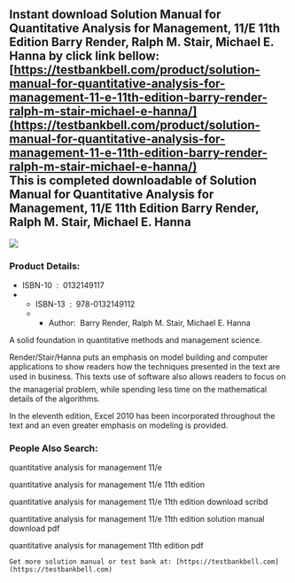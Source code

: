 Instant download **Solution Manual for Quantitative Analysis for Management, 11/E 11th Edition Barry Render, Ralph M. Stair, Michael E. Hanna** by click link bellow:  
[https://testbankbell.com/product/solution-manual-for-quantitative-analysis-for-management-11-e-11th-edition-barry-render-ralph-m-stair-michael-e-hanna/](https://testbankbell.com/product/solution-manual-for-quantitative-analysis-for-management-11-e-11th-edition-barry-render-ralph-m-stair-michael-e-hanna/)  
This is completed downloadable of Solution Manual for Quantitative Analysis for Management, 11/E 11th Edition Barry Render, Ralph M. Stair, Michael E. Hanna
------------------------------------------------------------------------------------------------------------------------------------------------------------


![](https://testbankbell.com/wp-content/uploads/2023/05/0132149117.jpg)
### Product Details:


* ISBN-10 ‏ : ‎ 0132149117
* * ISBN-13 ‏ : ‎ 978-0132149112
  * * Author:  Barry Render, Ralph M. Stair, Michael E. Hanna
   


A solid foundation in quantitative methods and management science.

Render/Stair/Hanna puts an emphasis on model building and computer applications to show readers how the techniques presented in the text are used in business. This texts use of software also allows readers to focus on the managerial problem, while spending less time on the mathematical details of the algorithms.

In the eleventh edition, Excel 2010 has been incorporated throughout the text and an even greater emphasis on modeling is provided.







### People Also Search:


quantitative analysis for management 11/e

quantitative analysis for management 11/e 11th edition

quantitative analysis for management 11/e 11th edition download scribd

quantitative analysis for management 11/e 11th edition solution manual download pdf

quantitative analysis for management 11th edition pdf















    Get more solution manual or test bank at: [https://testbankbell.com](https://testbankbell.com)
